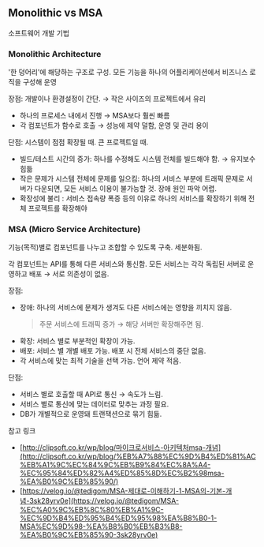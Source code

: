 ## **Monolithic vs MSA**

소프트웨어 개발 기법

### **Monolithic Architecture**

'한 덩어리'에 해당하는 구조로 구성. 모든 기능을 하나의 어플리케이션에서 비즈니스 로직을 구성해 운영

장점: 개발이나 환경설정이 간단. → 작은 사이즈의 프로젝트에서 유리

- 하나의 프로세스 내에서 진행 → MSA보다 훨씬 빠름
- 각 컴포넌트가 함수로 호출 → 성능에 제약 덜함, 운영 및 관리 용이

단점: 시스템이 점점 확장될 때. 큰 프로젝트일 때.

- 빌드/테스트 시간의 증가: 하나를 수정해도 시스템 전체를 빌드해야 함. → 유지보수 힘듦
- 작은 문제가 시스템 전체에 문제를 일으킴: 하나의 서비스 부분에 트래픽 문제로 서버가 다운되면, 모든 서비스 이용이 불가능할 것. 장애 원인 파악 어렵.
- 확장성에 불리 : 서비스 접속량 폭증 등의 이유로 하나의 서비스를 확장하기 위해 전체 프로젝트를 확장해야

### MSA (Micro Service Architecture)

기능(목적)별로 컴포넌트를 나누고 조합할 수 있도록 구축. 세분화됨.

각 컴포넌트는 API를 통해 다른 서비스와 통신함. 모든 서비스는 각각 독립된 서버로 운영하고 배포 → 서로 의존성이 없음.

장점:

- 장애: 하나의 서비스에 문제가 생겨도 다른 서비스에는 영향을 끼치지 않음.
  > 주문 서비스에 트래픽 증가 → 해당 서버만 확장해주면 됨.
- 확장: 서비스 별로 부분적인 확장이 가능.
- 배포: 서비스 별 개별 배포 가능. 배포 시 전체 서비스의 중단 없음.
- 각 서비스에 맞는 최적 기술을 선택 가능. 언어 제약 적음.

단점:

- 서비스 별로 호출할 때 API로 통신 → 속도가 느림.
- 서비스 별로 통신에 맞는 데이터로 맞추는 과정 필요.
- DB가 개별적으로 운영돼 트랜잭션으로 묶기 힘듦.

참고 링크

- [http://clipsoft.co.kr/wp/blog/마이크로서비스-아키텍처msa-개념](http://clipsoft.co.kr/wp/blog/%EB%A7%88%EC%9D%B4%ED%81%AC%EB%A1%9C%EC%84%9C%EB%B9%84%EC%8A%A4-%EC%95%84%ED%82%A4%ED%85%8D%EC%B2%98msa-%EA%B0%9C%EB%85%90/)
- [https://velog.io/@tedigom/MSA-제대로-이해하기-1-MSA의-기본-개념-3sk28yrv0e](https://velog.io/@tedigom/MSA-%EC%A0%9C%EB%8C%80%EB%A1%9C-%EC%9D%B4%ED%95%B4%ED%95%98%EA%B8%B0-1-MSA%EC%9D%98-%EA%B8%B0%EB%B3%B8-%EA%B0%9C%EB%85%90-3sk28yrv0e)
